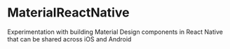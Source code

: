 # MaterialReactNative
Experimentation with building Material Design components in React Native that can be shared across iOS and Android
